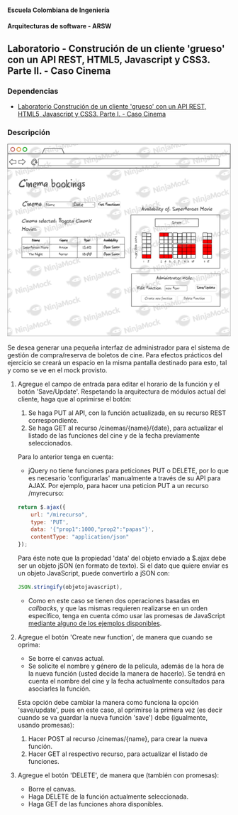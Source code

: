 

#### Escuela Colombiana de Ingeniería
#### Arquitecturas de software - ARSW
## Laboratorio - Construción de un cliente 'grueso' con un API REST, HTML5, Javascript y CSS3. Parte II. - Caso Cinema 

### Dependencias 
* [Laboratorio Construción de un cliente 'grueso' con un API REST, HTML5, Javascript y CSS3. Parte I. - Caso Cinema](https://github.com/ARSW-ECI-beta/REST_CLIENT-SpringBoot-Cinema_Part1)

### Descripción 
![](img/mock-admin.png)

Se desea generar una pequeña interfaz de administrador para el sistema de gestión de compra/reserva de boletos de cine. Para efectos prácticos del ejercicio se creará un espacio en la misma pantalla destinado para esto, tal y como se ve en el mock provisto.

1. Agregue el campo de entrada para editar el horario de la función y el botón 'Save/Update'. Respetando la arquitectura de módulos actual del cliente, haga que al oprimirse el botón:
	1. Se haga PUT al API, con la función actualizada, en su recurso REST correspondiente.
	2. Se haga GET al recurso /cinemas/{name}/{date}, para actualizar el listado de las funciones del cine y de la fecha previamente seleccionados.

	Para lo anterior tenga en cuenta:

	* jQuery no tiene funciones para peticiones PUT o DELETE, por lo que es necesario 'configurarlas' manualmente a través de su API para AJAX. Por ejemplo, para hacer una peticion PUT a un recurso /myrecurso:

	```javascript
    return $.ajax({
        url: "/mirecurso",
        type: 'PUT',
        data: '{"prop1":1000,"prop2":"papas"}',
        contentType: "application/json"
    });
    
	```
	Para éste note que la propiedad 'data' del objeto enviado a $.ajax debe ser un objeto jSON (en formato de texto). Si el dato que quiere enviar es un objeto JavaScript, puede convertirlo a jSON con: 
	
	```javascript
	JSON.stringify(objetojavascript),
	```
	* Como en este caso se tienen dos operaciones basadas en _callbacks_, y que las mismas requieren realizarse en un orden específico, tenga en cuenta cómo usar las promesas de JavaScript [mediante alguno de los ejemplos disponibles](http://codepen.io/hcadavid/pen/jrwdgK).

4. Agregue el botón 'Create new function', de manera que cuando se oprima: 
	* Se borre el canvas actual.
	* Se solicite el nombre y género de la película, además de la hora de la nueva función (usted decide la manera de hacerlo). Se tendrá en cuenta el nombre del cine y la fecha actualmente consultados para asociarles la función.
	
	Esta opción debe cambiar la manera como funciona la opción 'save/update', pues en este caso, al oprimirse la primera vez (es decir cuando se va  guardar la nueva función 'save') debe (igualmente, usando promesas):

	1. Hacer POST al recurso /cinemas/{name}, para crear la nueva función.
	2. Hacer GET al respectivo recurso, para actualizar el listado de funciones.

5. Agregue el botón 'DELETE', de manera que (también con promesas):
	* Borre el canvas.
	* Haga DELETE de la función actualmente seleccionada.
	* Haga GET de las funciones ahora disponibles.



	

